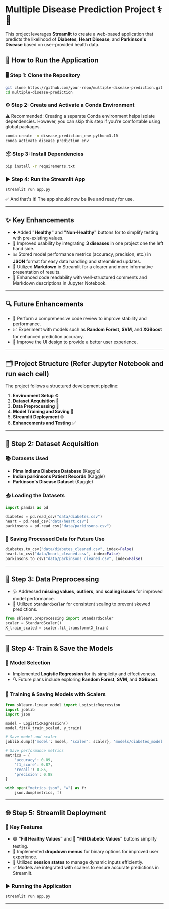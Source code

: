 # Multiple Disease Prediction Project ⚕️💉

This project leverages **Streamlit** to create a web-based application that predicts the likelihood of **Diabetes**, **Heart Disease**, and **Parkinson's Disease** based on user-provided health data.

## 🚀 How to Run the Application

### 🖥️ Step 1: Clone the Repository
```bash
git clone https://github.com/your-repo/multiple-disease-prediction.git
cd multiple-disease-prediction
```

### ⚙️ Step 2: Create and Activate a Conda Environment
⚠️ Recommended: Creating a separate Conda environment helps isolate dependencies. However, you can skip this step if you're comfortable using global packages.
```bash
conda create -n disease_prediction_env python=3.10
conda activate disease_prediction_env
```

### 📦 Step 3: Install Dependencies
```bash
pip install -r requirements.txt
```

### ▶️ Step 4: Run the Streamlit App
```bash
streamlit run app.py
```

✅ And that's it! The app should now be live and ready for use.

---

## ✨ Key Enhancements

- ➕ Added **"Healthy"** and **"Non-Healthy"** buttons for to simplify testing with pre-existing values.
- 🔽 Improved usability by integrating **3 diseases** in one project one the left hand side.
- 📊 Stored model performance metrics (accuracy, precision, etc.) in **JSON** format for easy data handling and streamlined updates.
- 📝 Utilized **Markdown** in Streamlit for a clearer and more informative presentation of results.
- 🧹 Enhanced code readability with well-structured comments and Markdown descriptions in Jupyter Notebook.

---

## 🔍 Future Enhancements

- 🔧 Perform a comprehensive code review to improve stability and performance.
- 📈 Experiment with models such as **Random Forest**, **SVM**, and **XGBoost** for enhanced prediction accuracy.
- 🎨 Improve the UI design to provide a better user experience.

---

## 🗂️ Project Structure (Refer Jupyter Notebook and run each cell)

The project follows a structured development pipeline:

1. **Environment Setup** ⚙️
2. **Dataset Acquisition** 📄
3. **Data Preprocessing** 🧪
4. **Model Training and Saving** 🧠
5. **Streamlit Deployment** 🌐
6. **Enhancements and Testing** ✅

---

## 📄 Step 2: Dataset Acquisition

### 📚 Datasets Used
- **Pima Indians Diabetes Database** (Kaggle)
- **Indian parkinsons Patient Records** (Kaggle)
- **Parkinson's Disease Dataset** (Kaggle)

### 📥 Loading the Datasets
```python
import pandas as pd

diabetes = pd.read_csv("data/diabetes.csv")
heart = pd.read_csv("data/heart.csv")
parkinsons = pd.read_csv("data/parkinsons.csv")
```

### 💾 Saving Processed Data for Future Use
```python
diabetes.to_csv("data/diabetes_cleaned.csv", index=False)
heart.to_csv("data/heart_cleaned.csv", index=False)
parkinsons.to_csv("data/parkinsons_cleaned.csv", index=False)
```

---

## 🧪 Step 3: Data Preprocessing

- 🩺 Addressed **missing values**, **outliers**, and **scaling issues** for improved model performance.
- 🔄 Utilized **`StandardScaler`** for consistent scaling to prevent skewed predictions.

```python
from sklearn.preprocessing import StandardScaler
scaler = StandardScaler()
X_train_scaled = scaler.fit_transform(X_train)
```

---

## 🧠 Step 4: Train & Save the Models

### 🤖 Model Selection
- Implemented **Logistic Regression** for its simplicity and effectiveness.
- 🔍 Future plans include exploring **Random Forest**, **SVM**, and **XGBoost**.

### 💾 Training & Saving Models with Scalers
```python
from sklearn.linear_model import LogisticRegression
import joblib
import json

model = LogisticRegression()
model.fit(X_train_scaled, y_train)

# Save model and scaler
joblib.dump({'model': model, 'scaler': scaler}, 'models/diabetes_model.pkl')

# Save performance metrics
metrics = {
    'accuracy': 0.89,
    'f1_score': 0.87,
    'recall': 0.85,
    'precision': 0.88
}

with open("metrics.json", "w") as f:
    json.dump(metrics, f)
```

---

## 🌐 Step 5: Streamlit Deployment

### 🧩 Key Features
- 🟢 **"Fill Healthy Values"** and 🔴 **"Fill Diabetic Values"** buttons simplify testing.
- 🔽 Implemented **dropdown menus** for binary options for improved user experience.
- 🔄 Utilized **session states** to manage dynamic inputs efficiently.
- ✅ Models are integrated with scalers to ensure accurate predictions in Streamlit.

### ▶️ Running the Application
```bash
streamlit run app.py
```

---

